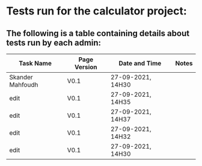 # Tests run for the calculator project:
## The following is a table containing details about tests run by each admin:

| Task Name        | Page Version  | Date and Time     | Notes|
| -------------    | ------------- | -------------     | -----|
| Skander Mahfoudh | V0.1          | 27-09-2021, 14H30 |      |
| edit             | V0.1          | 27-09-2021, 14H35 |      |
| edit             | V0.1          | 27-09-2021, 14H37 |      | 
| edit             | V0.1          | 27-09-2021, 14H32 |      | 
| edit             | V0.1          | 27-09-2021, 14H30 |      | 
